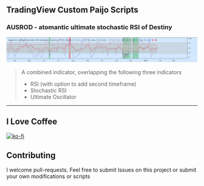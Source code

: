 ## TradingView Custom Paijo Scripts

### AUSROD - atomantic ultimate stochastic RSI of Destiny
![Alt text](img/ausrod.png)
> A combined indicator, overlapping the following three indicators
>    - RSI (with option to add second timeframe)
>    - Stochastic RSI
>    - Ultimate Oscillator

---

## I Love Coffee

[![ko-fi](https://www.ko-fi.com/img/githubbutton_sm.svg)](https://ko-fi.com/awanisius)

## Contributing
I welcome pull-requests. Feel free to submit Issues on this project or submit your own modifications or scripts